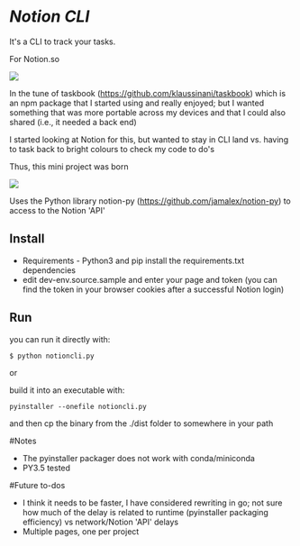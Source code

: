 # *Notion CLI*

It's a CLI to track your tasks.

For Notion.so

![](https://raw.githubusercontent.com/kris-hansen/notion-cli/master/notionclilist.gif)


In the tune of taskbook (https://github.com/klaussinani/taskbook) which is an npm package that I started using and really enjoyed; but I wanted something that was more portable across my devices and that I could also shared (i.e., it needed a back end)

I started looking at Notion for this, but wanted to stay in CLI land vs. having to task back to bright colours to check my code to do's

Thus, this mini project was born

![](https://raw.githubusercontent.com/kris-hansen/notion-cli/master/notioncliadd.gif)

Uses the Python library notion-py (https://github.com/jamalex/notion-py) to access to the Notion 'API' 

## Install 

- Requirements - Python3 and pip install the requirements.txt dependencies 
- edit dev-env.source.sample and enter your page and token (you can find the token in your browser cookies after a successful Notion login)

## Run
you can run it directly with:

`$ python notioncli.py `

or

build it into an executable with:

`pyinstaller --onefile notioncli.py`

and then cp the binary from the ./dist folder to somewhere in your path

#Notes
- The pyinstaller packager does not work with conda/miniconda
- PY3.5 tested

#Future to-dos
- I think it needs to be faster, I have considered rewriting in go; not sure how much of the delay is related to runtime (pyinstaller packaging efficiency)
vs network/Notion 'API' delays
- Multiple pages, one per project

